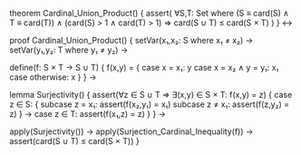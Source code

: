 theorem Cardinal_Union_Product() {
  assert(
    ∀S,T: Set where
      (S ≡ card(S) ∧ T ≡ card(T)) ∧
      (card(S) > 1 ∧ card(T) > 1) ⇒
      card(S ∪ T) ≤ card(S × T)
  )
} ↔

proof Cardinal_Union_Product() {
  setVar(x₁,x₂: S where x₁ ≠ x₂) →
  setVar(y₁,y₂: T where y₁ ≠ y₂) →
  
  define(f: S × T → S ∪ T) {
    f(x,y) = {
      case x = x₁: y
      case x = x₂ ∧ y = y₁: x₁
      case otherwise: x
    }
  } →

  lemma Surjectivity() {
    assert(∀z ∈ S ∪ T ⇒ ∃(x,y) ∈ S × T: f(x,y) = z) {
      case z ∈ S: {
        subcase z = x₁: assert(f(x₂,y₁) = x₁)
        subcase z ≠ x₁: assert(f(z,y₂) = z)
      } →
      case z ∈ T: assert(f(x₁,z) = z)
    }
  } →

  apply(Surjectivity()) →
  apply(Surjection_Cardinal_Inequality(f)) →
  assert(card(S ∪ T) ≤ card(S × T))
}